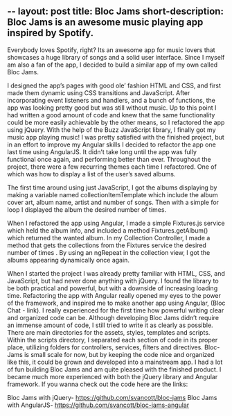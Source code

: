 --
layout: post
title: Bloc Jams
short-description: Bloc Jams is an awesome music playing app inspired by Spotify.
--
Everybody loves Spotify, right? Its an awesome app for music lovers that showcases a huge library of songs and a solid user interface. Since I myself am also a fan of the app, I decided to build a similar app of my own called Bloc Jams.

I designed the app’s pages with good ole’ fashion HTML and CSS, and first made them dynamic using CSS transitions and JavaScript. After incorporating event listeners and handlers, and a bunch of functions, the app was looking pretty good but was still without music. Up to this point I had written a good amount of code and knew that the same functionality could be more easily achievable by the other means, so I refactored the app using jQuery. With the help of the Buzz JavaScript library, I finally got my music app playing music! I was pretty satisfied with the finished project, but in an effort to improve my Angular skills I decided to refactor the app one last time using AngularJS. It didn’t take long until the app was fully functional once again, and performing better than ever.
Throughout the project, there were a few recurring themes each time I refactored. One of which was how to display a list of the user’s saved albums.

The first time around using just JavaScript, I got the albums displaying by making a variable named collectionItemTemplate which include the album cover art, album name, artist and number of songs. Then with a simple for loop I displayed the album the desired number of times.

When I refactored the app using Angular, I made a simple Fixtures.js service which held the album info, and included a method Fixtures.getAlbum() which returned the wanted album. In my Collection Controller, I made a method that gets the collections from the Fixtures service the desired number of times . By using an ngRepeat in the collection view, I got the albums appearing dynamically once again.

When I started the project I was already pretty familiar with HTML, CSS, and JavaScript, but had never done anything with jQuery. I found the library to be both practical and powerful, but with a downside of increasing loading time. Refactoring the app with Angular really opened my eyes to the power of the framework, and inspired me to make another app using Angular, (Bloc Chat - link). I really experienced for the first time how powerful writing clear and organized code can be. Although developing Bloc Jams didn’t require an immense amount of code, I still tried to write it as clearly as possible. There are main directories for the assets, styles, templates and scripts. Within the scripts directory, I separated each section of code in its proper place, utilizing folders for controllers, services, filters and directives. Bloc-Jams is small scale for now, but by keeping the code nice and organized like this, it could be grown and developed into a mainstream app. I had a lot of fun building Bloc Jams and am quite pleased with the finished product. I became much more experienced with both the jQuery library and Angular framework. If you wanna check out the code here are the links:

Bloc Jams with jQuery- https://github.com/svancott/bloc-jams
Bloc Jams with AngularJS- https://github.com/svancott/bloc-jams-angular
